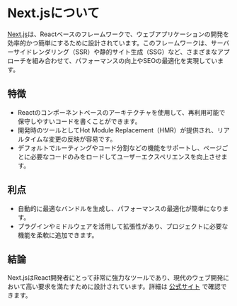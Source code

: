 # Next.jsについて

[Next.js](https://nextjs.org/)は、Reactベースのフレームワークで、ウェブアプリケーションの開発を効率的かつ簡単にするために設計されています。このフレームワークは、サーバーサイドレンダリング（SSR）や静的サイト生成（SSG）など、さまざまなアプローチを組み合わせて、パフォーマンスの向上やSEOの最適化を実現しています。

## 特徴

- Reactのコンポーネントベースのアーキテクチャを使用して、再利用可能で保守しやすいコードを書くことができます。
- 開発時のツールとしてHot Module Replacement（HMR）が提供され、リアルタイムな変更の反映が容易です。
- デフォルトでルーティングやコード分割などの機能をサポートし、ページごとに必要なコードのみをロードしてユーザーエクスペリエンスを向上させます。

## 利点

- 自動的に最適なバンドルを生成し、パフォーマンスの最適化が簡単になります。
- プラグインやミドルウェアを活用して拡張性があり、プロジェクトに必要な機能を柔軟に追加できます。

## 結論

Next.jsはReact開発者にとって非常に強力なツールであり、現代のウェブ開発において高い要求を満たすために設計されています。詳細は [公式サイト](https://nextjs.org/) で確認できます。
